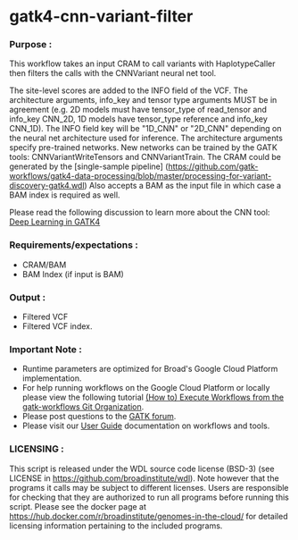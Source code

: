 # gatk4-cnn-variant-filter

### Purpose :

This workflow takes an input CRAM to call variants with HaplotypeCaller
then filters the calls with the CNNVariant neural net tool.

The site-level scores are added to the INFO field of the VCF. The architecture arguments, 
info_key and tensor type arguments MUST be in agreement (e.g. 2D models must have 
tensor_type of read_tensor and info_key CNN_2D, 1D models have tensor_type 
reference and info_key CNN_1D). The INFO field key will be "1D_CNN" or "2D_CNN" 
depending on the neural net architecture used for inference. The architecture arguments 
specify pre-trained networks. New networks can be trained by the 
GATK tools: CNNVariantWriteTensors and CNNVariantTrain. The CRAM could be generated 
by the [single-sample pipeline] (https://github.com/gatk-workflows/gatk4-data-processing/blob/master/processing-for-variant-discovery-gatk4.wdl)
Also accepts a BAM as the input file in which case a BAM index is required as well.

Please read the following discussion to learn more about the CNN tool: [Deep Learning in GATK4](https://gatkforums.broadinstitute.org/gatk/discussion/10996/deep-learning-in-gatk4)

### Requirements/expectations :
 - CRAM/BAM
 - BAM Index (if input is BAM) 

### Output :
 - Filtered VCF 
 - Filtered VCF index. 

### Important Note :
- Runtime parameters are optimized for Broad's Google Cloud Platform implementation. 
- For help running workflows on the Google Cloud Platform or locally please
view the following tutorial [(How to) Execute Workflows from the gatk-workflows Git Organization](https://software.broadinstitute.org/gatk/documentation/article?id=12521).
- Please post questions to the [GATK forum](https://gatkforums.broadinstitute.org/gatk/categories/ask-the-team).
- Please visit our [User Guide](https://software.broadinstitute.org/gatk/documentation/) documentation on workflows and tools. 

### LICENSING :
 This script is released under the WDL source code license (BSD-3) (see LICENSE in
 https://github.com/broadinstitute/wdl). Note however that the programs it calls may
 be subject to different licenses. Users are responsible for checking that they are
 authorized to run all programs before running this script. Please see the docker
 page at https://hub.docker.com/r/broadinstitute/genomes-in-the-cloud/ for detailed
 licensing information pertaining to the included programs. 
